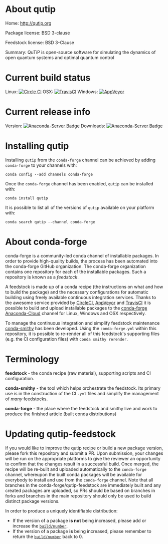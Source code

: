 About qutip
===========

Home: http://qutip.org

Package license: BSD 3-clause

Feedstock license: BSD 3-Clause

Summary: QuTiP is open-source software for simulating the dynamics of open quantum systems and optimal quantum control



Current build status
====================

Linux: [![Circle CI](https://circleci.com/gh/conda-forge/qutip-feedstock.svg?style=shield)](https://circleci.com/gh/conda-forge/qutip-feedstock)
OSX: [![TravisCI](https://travis-ci.org/conda-forge/qutip-feedstock.svg?branch=master)](https://travis-ci.org/conda-forge/qutip-feedstock)
Windows: [![AppVeyor](https://ci.appveyor.com/api/projects/status/github/conda-forge/qutip-feedstock?svg=True)](https://ci.appveyor.com/project/conda-forge/qutip-feedstock/branch/master)

Current release info
====================
Version: [![Anaconda-Server Badge](https://anaconda.org/conda-forge/qutip/badges/version.svg)](https://anaconda.org/conda-forge/qutip)
Downloads: [![Anaconda-Server Badge](https://anaconda.org/conda-forge/qutip/badges/downloads.svg)](https://anaconda.org/conda-forge/qutip)

Installing qutip
================

Installing `qutip` from the `conda-forge` channel can be achieved by adding `conda-forge` to your channels with:

```
conda config --add channels conda-forge
```

Once the `conda-forge` channel has been enabled, `qutip` can be installed with:

```
conda install qutip
```

It is possible to list all of the versions of `qutip` available on your platform with:

```
conda search qutip --channel conda-forge
```


About conda-forge
=================

conda-forge is a community-led conda channel of installable packages.
In order to provide high-quality builds, the process has been automated into the
conda-forge GitHub organization. The conda-forge organization contains one repository
for each of the installable packages. Such a repository is known as a *feedstock*.

A feedstock is made up of a conda recipe (the instructions on what and how to build
the package) and the necessary configurations for automatic building using freely
available continuous integration services. Thanks to the awesome service provided by
[CircleCI](https://circleci.com/), [AppVeyor](http://www.appveyor.com/)
and [TravisCI](https://travis-ci.org/) it is possible to build and upload installable
packages to the [conda-forge](https://anaconda.org/conda-forge)
[Anaconda-Cloud](http://docs.anaconda.org/) channel for Linux, Windows and OSX respectively.

To manage the continuous integration and simplify feedstock maintenance
[conda-smithy](http://github.com/conda-forge/conda-smithy) has been developed.
Using the ``conda-forge.yml`` within this repository, it is possible to re-render all of
this feedstock's supporting files (e.g. the CI configuration files) with ``conda smithy rerender``.


Terminology
===========

**feedstock** - the conda recipe (raw material), supporting scripts and CI configuration.

**conda-smithy** - the tool which helps orchestrate the feedstock.
                   Its primary use is in the construction of the CI ``.yml`` files
                   and simplify the management of *many* feedstocks.

**conda-forge** - the place where the feedstock and smithy live and work to
                  produce the finished article (built conda distributions)


Updating qutip-feedstock
========================

If you would like to improve the qutip recipe or build a new
package version, please fork this repository and submit a PR. Upon submission,
your changes will be run on the appropriate platforms to give the reviewer an
opportunity to confirm that the changes result in a successful build. Once
merged, the recipe will be re-built and uploaded automatically to the
`conda-forge` channel, whereupon the built conda packages will be available for
everybody to install and use from the `conda-forge` channel.
Note that all branches in the conda-forge/qutip-feedstock are
immediately built and any created packages are uploaded, so PRs should be based
on branches in forks and branches in the main repository should only be used to
build distinct package versions.

In order to produce a uniquely identifiable distribution:
 * If the version of a package **is not** being increased, please add or increase
   the [``build/number``](http://conda.pydata.org/docs/building/meta-yaml.html#build-number-and-string).
 * If the version of a package **is** being increased, please remember to return
   the [``build/number``](http://conda.pydata.org/docs/building/meta-yaml.html#build-number-and-string)
   back to 0.
